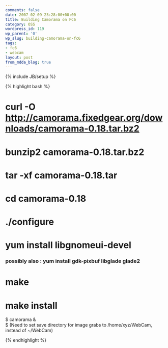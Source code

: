 ```yaml
---
comments: false
date: 2007-02-09 23:28:00+00:00
title: Building Camorama on FC6
category: OSS
wordpress_id: 119
wp_parent: '0'
wp_slug: building-camorama-on-fc6
tags:
- fc6
- webcam
layout: post
from_mdda_blog: true
---
```

{% include JB/setup %}



{% highlight bash %}
# curl -O http://camorama.fixedgear.org/downloads/camorama-0.18.tar.bz2  
# bunzip2 camorama-0.18.tar.bz2   
# tar -xf camorama-0.18.tar   
# cd camorama-0.18  
# ./configure  
# yum install libgnomeui-devel  
### possibly also : yum install gdk-pixbuf libglade glade2   
# make  
# make install  
$ camorama &   
$ (Need to set save directory for image grabs to /home/xyz/WebCam, instead of ~/WebCam)  

{% endhighlight %}
